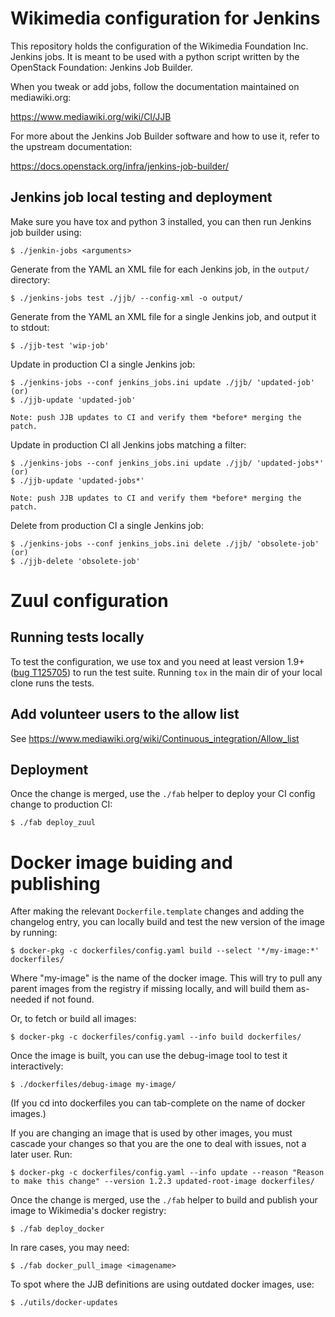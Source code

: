 # Wikimedia configuration for Jenkins

This repository holds the configuration of the Wikimedia Foundation Inc. Jenkins
jobs. It is meant to be used with a python script written by the OpenStack
Foundation: Jenkins Job Builder.

When you tweak or add jobs, follow the documentation maintained on mediawiki.org:

  https://www.mediawiki.org/wiki/CI/JJB

For more about the Jenkins Job Builder software and how to use it, refer to the upstream documentation:

  https://docs.openstack.org/infra/jenkins-job-builder/

## Jenkins job local testing and deployment

Make sure you have tox and python 3 installed, you can then run Jenkins job builder using:

    $ ./jenkin-jobs <arguments>

Generate from the YAML an XML file for each Jenkins job, in the `output/` directory:

    $ ./jenkins-jobs test ./jjb/ --config-xml -o output/

Generate from the YAML an XML file for a single Jenkins job, and output it to stdout:

    $ ./jjb-test 'wip-job'

Update in production CI a single Jenkins job:

    $ ./jenkins-jobs --conf jenkins_jobs.ini update ./jjb/ 'updated-job'
    (or)
    $ ./jjb-update 'updated-job'

    Note: push JJB updates to CI and verify them *before* merging the patch.

Update in production CI all Jenkins jobs matching a filter:

    $ ./jenkins-jobs --conf jenkins_jobs.ini update ./jjb/ 'updated-jobs*'
    (or)
    $ ./jjb-update 'updated-jobs*'

    Note: push JJB updates to CI and verify them *before* merging the patch.

Delete from production CI a single Jenkins job:

    $ ./jenkins-jobs --conf jenkins_jobs.ini delete ./jjb/ 'obsolete-job'
    (or)
    $ ./jjb-delete 'obsolete-job'

# Zuul configuration

## Running tests locally

To test the configuration, we use tox and you need at least version 1.9+ ([bug T125705](https://phabricator.wikimedia.org/T125705))
to run the test suite. Running `tox` in the main dir of your local clone runs the tests.

## Add volunteer users to the allow list

See https://www.mediawiki.org/wiki/Continuous_integration/Allow_list

## Deployment

Once the change is merged, use the `./fab` helper to deploy your CI config change to production CI:

    $ ./fab deploy_zuul

# Docker image buiding and publishing

After making the relevant `Dockerfile.template` changes and adding the changelog entry, you can
locally build and test the new version of the image by running:

    $ docker-pkg -c dockerfiles/config.yaml build --select '*/my-image:*' dockerfiles/

Where "my-image" is the name of the docker image. This will try to pull any parent images from the registry if missing locally, and will build them as-needed if not found.

Or, to fetch or build all images:

    $ docker-pkg -c dockerfiles/config.yaml --info build dockerfiles/

Once the image is built, you can use the debug-image tool to test it interactively:

    $ ./dockerfiles/debug-image my-image/

(If you cd into dockerfiles you can tab-complete on the name of docker images.)

If you are changing an image that is used by other images, you must cascade your changes so that you are the one to deal with issues, not a later user. Run:

    $ docker-pkg -c dockerfiles/config.yaml --info update --reason "Reason to make this change" --version 1.2.3 updated-root-image dockerfiles/

Once the change is merged, use the `./fab` helper to build and publish your image to Wikimedia's docker registry:

    $ ./fab deploy_docker

In rare cases, you may need:

    $ ./fab docker_pull_image <imagename>

To spot where the JJB definitions are using outdated docker images, use:

    $ ./utils/docker-updates

